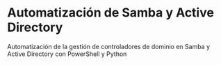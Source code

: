 # Automatización de Samba y Active Directory

Automatización de la gestión de controladores de dominio en Samba y Active Directory con PowerShell y Python
